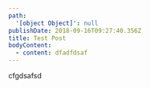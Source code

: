 ```yaml
---
path:
  '[object Object]': null
publishDate: 2018-09-16T09:27:40.356Z
title: Test Post
bodyContent:
  - content: dfadfdsaf
---
```

cfgdsafsd
